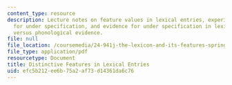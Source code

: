 ```yaml
---
content_type: resource
description: Lecture notes on feature values in lexical entries, experimental evidence
  for under specification, and evidence for under specification in lexical access
  versus phonological evidence.
file: null
file_location: /coursemedia/24-941j-the-lexicon-and-its-features-spring-2007/efc5b212ee6b75a2af73d14361da6c76_lec5ds_lexical.pdf
file_type: application/pdf
resourcetype: Document
title: Distinctive Features in Lexical Entries
uid: efc5b212-ee6b-75a2-af73-d14361da6c76
---
```

